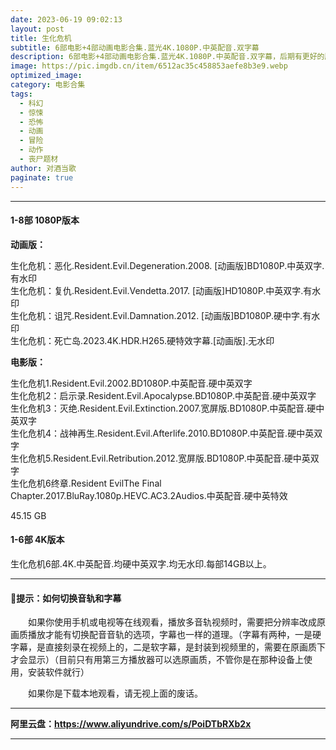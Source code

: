 ```yaml
---
date: 2023-06-19 09:02:13
layout: post
title: 生化危机
subtitle: 6部电影+4部动画电影合集.蓝光4K.1080P.中英配音.双字幕
description: 6部电影+4部动画电影合集.蓝光4K.1080P.中英配音.双字幕，后期有更好的版本会更新...
image: https://pic.imgdb.cn/item/6512ac35c458853aefe8b3e9.webp
optimized_image: 
category: 电影合集
tags:
  - 科幻
  - 惊悚
  - 恐怖
  - 动画
  - 冒险
  - 动作
  - 丧尸题材
author: 对酒当歌
paginate: true
---
```



---

#### 1-8部 1080P版本

**动画版：**

生化危机：恶化.Resident.Evil.Degeneration.2008. [动画版]BD1080P.中英双字.有水印  
生化危机：复仇.Resident.Evil.Vendetta.2017. [动画版]HD1080P.中英双字.有水印  
生化危机：诅咒.Resident.Evil.Damnation.2012. [动画版]BD1080P.硬中字.有水印  
生化危机：死亡岛.2023.4K.HDR.H265.硬特效字幕.[动画版].无水印  

**电影版：**

生化危机1.Resident.Evil.2002.BD1080P.中英配音.硬中英双字  
生化危机2：启示录.Resident.Evil.Apocalypse.BD1080P.中英配音.硬中英双字  
生化危机3：灭绝.Resident.Evil.Extinction.2007.宽屏版.BD1080P.中英配音.硬中英双字  
生化危机4：战神再生.Resident.Evil.Afterlife.2010.BD1080P.中英配音.硬中英双字  
生化危机5.Resident.Evil.Retribution.2012.宽屏版.BD1080P.中英配音.硬中英双字  
生化危机6终章.Resident EvilThe Final Chapter.2017.BluRay.1080p.HEVC.AC3.2Audios.中英配音.硬中英特效  

45.15 GB

#### 1-6部 4K版本

生化危机6部.4K.中英配音.均硬中英双字.均无水印.每部14GB以上。  

---

#### 🔔提示：如何切换音轨和字幕

　　如果你使用手机或电视等在线观看，播放多音轨视频时，需要把分辨率改成原画质播放才能有切换配音音轨的选项，字幕也一样的道理。（字幕有两种，一是硬字幕，是直接刻录在视频上的，二是软字幕，是封装到视频里的，需要在原画质下才会显示）（目前只有用第三方播放器可以选原画质，不管你是在那种设备上使用，安装软件就行）

　　如果你是下载本地观看，请无视上面的废话。

---

**阿里云盘：<https://www.aliyundrive.com/s/PoiDTbRXb2x>**

---
